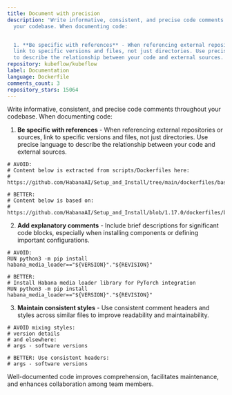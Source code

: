 ```yaml
---
title: Document with precision
description: 'Write informative, consistent, and precise code comments throughout
  your codebase. When documenting code:


  1. **Be specific with references** - When referencing external repositories or sources,
  link to specific versions and files, not just directories. Use precise language
  to describe the relationship between your code and external sources.'
repository: kubeflow/kubeflow
label: Documentation
language: Dockerfile
comments_count: 3
repository_stars: 15064
---
```


Write informative, consistent, and precise code comments throughout your codebase. When documenting code:

1. **Be specific with references** - When referencing external repositories or sources, link to specific versions and files, not just directories. Use precise language to describe the relationship between your code and external sources.

```
# AVOID:
# Content below is extracted from scripts/Dockerfiles here:
# https://github.com/HabanaAI/Setup_and_Install/tree/main/dockerfiles/base

# BETTER:
# Content below is based on:
# https://github.com/HabanaAI/Setup_and_Install/blob/1.17.0/dockerfiles/base/Dockerfile.ubuntu22.04
```

2. **Add explanatory comments** - Include brief descriptions for significant code blocks, especially when installing components or defining important configurations.

```
# AVOID:
RUN python3 -m pip install habana_media_loader=="${VERSION}"."${REVISION}"

# BETTER:
# Install Habana media loader library for PyTorch integration
RUN python3 -m pip install habana_media_loader=="${VERSION}"."${REVISION}"
```

3. **Maintain consistent styles** - Use consistent comment headers and styles across similar files to improve readability and maintainability.

```
# AVOID mixing styles:
# version details
# and elsewhere:
# args - software versions

# BETTER: Use consistent headers:
# args - software versions
```

Well-documented code improves comprehension, facilitates maintenance, and enhances collaboration among team members.
